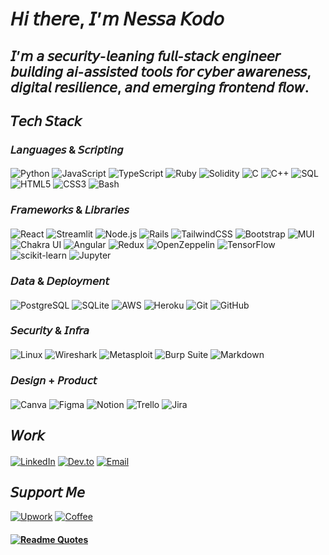 # 𝘏𝘪 𝘵𝘩𝘦𝘳𝘦, 𝘐’𝘮 𝘕𝘦𝘴𝘴𝘢 𝘒𝘰𝘥𝘰

## 𝘐’𝘮 𝘢 𝘴𝘦𝘤𝘶𝘳𝘪𝘵𝘺-𝘭𝘦𝘢𝘯𝘪𝘯𝘨 𝘧𝘶𝘭𝘭-𝘴𝘵𝘢𝘤𝘬 𝘦𝘯𝘨𝘪𝘯𝘦𝘦𝘳 𝘣𝘶𝘪𝘭𝘥𝘪𝘯𝘨 𝘢𝘪-𝘢𝘴𝘴𝘪𝘴𝘵𝘦𝘥 𝘵𝘰𝘰𝘭𝘴 𝘧𝘰𝘳 𝘤𝘺𝘣𝘦𝘳 𝘢𝘸𝘢𝘳𝘦𝘯𝘦𝘴𝘴, 𝘥𝘪𝘨𝘪𝘵𝘢𝘭 𝘳𝘦𝘴𝘪𝘭𝘪𝘦𝘯𝘤𝘦, 𝘢𝘯𝘥 𝘦𝘮𝘦𝘳𝘨𝘪𝘯𝘨 𝘧𝘳𝘰𝘯𝘵𝘦𝘯𝘥 𝘧𝘭𝘰𝘸.

## 𝘛𝘦𝘤𝘩 𝘚𝘵𝘢𝘤𝘬 
### 𝘓𝘢𝘯𝘨𝘶𝘢𝘨𝘦𝘴 & 𝘚𝘤𝘳𝘪𝘱𝘵𝘪𝘯𝘨
####
![Python](https://img.shields.io/badge/Python-000000?style=for-the-badge&logo=python&logoColor=white)
![JavaScript](https://img.shields.io/badge/JavaScript-000000?style=for-the-badge&logo=javascript&logoColor=white)
![TypeScript](https://img.shields.io/badge/TypeScript-000000?style=for-the-badge&logo=typescript&logoColor=white)
![Ruby](https://img.shields.io/badge/Ruby-000000?style=for-the-badge&logo=ruby&logoColor=white)
![Solidity](https://img.shields.io/badge/Solidity-000000?style=for-the-badge&logo=solidity&logoColor=white)
![C](https://img.shields.io/badge/C-000000?style=for-the-badge&logo=c&logoColor=white)
![C++](https://img.shields.io/badge/C++-000000?style=for-the-badge&logo=cplusplus&logoColor=white)
![SQL](https://img.shields.io/badge/SQL-000000?style=for-the-badge&logo=postgresql&logoColor=white)
![HTML5](https://img.shields.io/badge/HTML5-000000?style=for-the-badge&logo=html5&logoColor=white)
![CSS3](https://img.shields.io/badge/CSS3-000000?style=for-the-badge&logo=css3&logoColor=white)
![Bash](https://img.shields.io/badge/Bash-000000?style=for-the-badge&logo=gnubash&logoColor=white)

### 𝘍𝘳𝘢𝘮𝘦𝘸𝘰𝘳𝘬𝘴 & 𝘓𝘪𝘣𝘳𝘢𝘳𝘪𝘦𝘴
####
![React](https://img.shields.io/badge/React-000000?style=for-the-badge&logo=react&logoColor=white)
![Streamlit](https://img.shields.io/badge/Streamlit-000000?style=for-the-badge&logo=streamlit&logoColor=white)
![Node.js](https://img.shields.io/badge/Node.js-000000?style=for-the-badge&logo=nodedotjs&logoColor=white)
![Rails](https://img.shields.io/badge/Rails-000000?style=for-the-badge&logo=ruby-on-rails&logoColor=white)
![TailwindCSS](https://img.shields.io/badge/TailwindCSS-000000?style=for-the-badge&logo=tailwind-css&logoColor=white)
![Bootstrap](https://img.shields.io/badge/Bootstrap-000000?style=for-the-badge&logo=bootstrap&logoColor=white)
![MUI](https://img.shields.io/badge/Material%20UI-000000?style=for-the-badge&logo=mui&logoColor=white)
![Chakra UI](https://img.shields.io/badge/Chakra--UI-000000?style=for-the-badge&logo=chakra-ui&logoColor=white)
![Angular](https://img.shields.io/badge/Angular-000000?style=for-the-badge&logo=angular&logoColor=white)
![Redux](https://img.shields.io/badge/Redux-000000?style=for-the-badge&logo=redux&logoColor=white)
![OpenZeppelin](https://img.shields.io/badge/OpenZeppelin-000000?style=for-the-badge&logo=openzeppelin&logoColor=white)
![TensorFlow](https://img.shields.io/badge/TensorFlow-000000?style=for-the-badge&logo=tensorflow&logoColor=white)
![scikit-learn](https://img.shields.io/badge/scikit--learn-000000?style=for-the-badge&logo=scikitlearn&logoColor=white)
![Jupyter](https://img.shields.io/badge/Jupyter-000000?style=for-the-badge&logo=jupyter&logoColor=white)

### 𝘋𝘢𝘵𝘢 & 𝘋𝘦𝘱𝘭𝘰𝘺𝘮𝘦𝘯𝘵
####
![PostgreSQL](https://img.shields.io/badge/PostgreSQL-000000?style=for-the-badge&logo=postgresql&logoColor=white)
![SQLite](https://img.shields.io/badge/SQLite-000000?style=for-the-badge&logo=sqlite&logoColor=white)
![AWS](https://img.shields.io/badge/AWS-000000?style=for-the-badge&logo=amazonaws&logoColor=white)
![Heroku](https://img.shields.io/badge/Heroku-000000?style=for-the-badge&logo=heroku&logoColor=white)
![Git](https://img.shields.io/badge/Git-000000?style=for-the-badge&logo=git&logoColor=white)
![GitHub](https://img.shields.io/badge/GitHub-000000?style=for-the-badge&logo=github&logoColor=white)


### 𝘚𝘦𝘤𝘶𝘳𝘪𝘵𝘺 & 𝘐𝘯𝘧𝘳𝘢
####
![Linux](https://img.shields.io/badge/Linux-000000?style=for-the-badge&logo=linux&logoColor=white)
![Wireshark](https://img.shields.io/badge/Wireshark-000000?style=for-the-badge&logo=wireshark&logoColor=white)
![Metasploit](https://img.shields.io/badge/Metasploit-000000?style=for-the-badge&logo=metasploit&logoColor=white)
![Burp Suite](https://img.shields.io/badge/Burp--Suite-000000?style=for-the-badge&logo=burpsuite&logoColor=white)
![Markdown](https://img.shields.io/badge/Markdown-000000?style=for-the-badge&logo=markdown&logoColor=white)


### 𝘋𝘦𝘴𝘪𝘨𝘯 + 𝘗𝘳𝘰𝘥𝘶𝘤𝘵
####
![Canva](https://img.shields.io/badge/Canva-000000?style=for-the-badge&logo=canva&logoColor=white)
![Figma](https://img.shields.io/badge/Figma-000000?style=for-the-badge&logo=figma&logoColor=white)
![Notion](https://img.shields.io/badge/Notion-000000?style=for-the-badge&logo=notion&logoColor=white)
![Trello](https://img.shields.io/badge/Trello-000000?style=for-the-badge&logo=trello&logoColor=white)
![Jira](https://img.shields.io/badge/Jira-000000?style=for-the-badge&logo=jira&logoColor=white)

## 𝘞𝘰𝘳𝘬
####
[![LinkedIn](https://img.shields.io/badge/LinkedIn-000000?style=for-the-badge&logo=linkedin&logoColor=white)](https://www.linkedin.com/in/nessakodo/)
[![Dev.to](https://img.shields.io/badge/dev.to-000000?style=for-the-badge&logo=dev.to&logoColor=white)](https://dev.to/nessakodo)
[![Email](https://img.shields.io/badge/Gmail-000000?style=for-the-badge&logo=gmail&logoColor=white)](mailto:nessakodo@gmail.com)

## 𝘚𝘶𝘱𝘱𝘰𝘳𝘵 𝘔𝘦
[![Upwork](https://img.shields.io/badge/UpWork-000000?style=for-the-badge&logo=Upwork&logoColor=white)](https://www.upwork.com/freelancers/~01bfd66cd60c9efc0a?viewMode=1)
[![Coffee](https://img.shields.io/badge/Buy_Me_A_Coffee-000000?style=for-the-badge&logo=buy-me-a-coffee&logoColor=white)](https://www.buymeacoffee.com/nessakodo?new=1)

####
#### [![Readme Quotes](https://quotes-github-readme.vercel.app/api?type=horizontal&theme=gotham&quote=Don’t+think+you+are,+know+you+are.&author=Morpheus)](https://github.com/piyushsuthar/github-readme-quotes)

